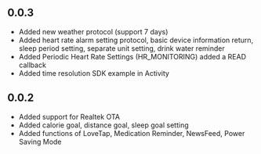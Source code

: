 ## 0.0.3

* Added new weather protocol (support 7 days)
* Added heart rate alarm setting protocol, basic device information return, sleep period setting, separate unit setting, drink water reminder
* Added Periodic Heart Rate Settings (HR_MONITORING) added a READ callback
* Added time resolution SDK example in Activity


## 0.0.2

* Added support for Realtek OTA
* Added calorie goal, distance goal, sleep goal setting
* Added functions of LoveTap, Medication Reminder, NewsFeed, Power Saving Mode